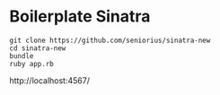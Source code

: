 Boilerplate Sinatra
====

```
git clone https://github.com/seniorius/sinatra-new
cd sinatra-new
bundle
ruby app.rb
```

http://localhost:4567/
